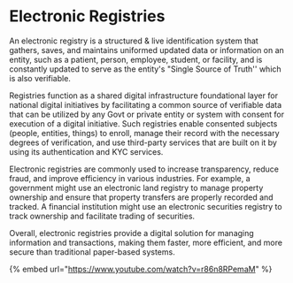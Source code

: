 # Electronic Registries

An electronic registry is a structured & live identification system that gathers, saves, and maintains uniformed updated data or information on an entity, such as a patient, person, employee, student, or facility, and is constantly updated to serve as the entity's "Single Source of Truth'' which is also verifiable.&#x20;

Registries function as a shared digital infrastructure foundational layer for national digital initiatives by facilitating a common source of verifiable data that can be utilized by any Govt or private entity or system with consent for execution of a digital initiative. Such registries enable consented subjects (people, entities, things) to enroll, manage their record with the necessary degrees of verification, and use third-party services that are built on it by using its authentication and KYC services.

Electronic registries are commonly used to increase transparency, reduce fraud, and improve efficiency in various industries. For example, a government might use an electronic land registry to manage property ownership and ensure that property transfers are properly recorded and tracked. A financial institution might use an electronic securities registry to track ownership and facilitate trading of securities.

Overall, electronic registries provide a digital solution for managing information and transactions, making them faster, more efficient, and more secure than traditional paper-based systems.



{% embed url="https://www.youtube.com/watch?v=r86n8RPemaM" %}
